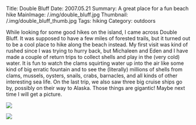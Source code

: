 Title: Double Bluff
Date: 2007.05.21
Summary: A great place for a fun beach hike
MainImage: /.img/double_bluff.jpg
Thumbnail: /.img/double_bluff_thumb.jpg
Tags: hiking
Category: outdoors

While looking for some good hikes on the island, I came across Double Bluff. It was supposed to have a few miles of forested trails, but it turned out to be a cool place to hike along the beach instead. My first visit was kind of rushed since I was trying to hurry back, but Michaleen and Eden and I have made a couple of return trips to collect shells and play in the (very cold) water. It is fun to watch the clams squirting water up into the air like some kind of big erratic fountain and to see the (literally) millions of shells from clams, mussels, oysters, snails, crabs, barnacles, and all kinds of other interesting sea life. On the last trip, we also saw three big cruise ships go by, possibly on their way to Alaska. Those things are gigantic! Maybe next time I will get a picture.

<p><img src="/.img/outdoors/double_bluff.jpg" class="smallimg" /></p>

<p><img src="/.img/outdoors/double_bluff_ocean.jpg" class="smallimg" /></p>
